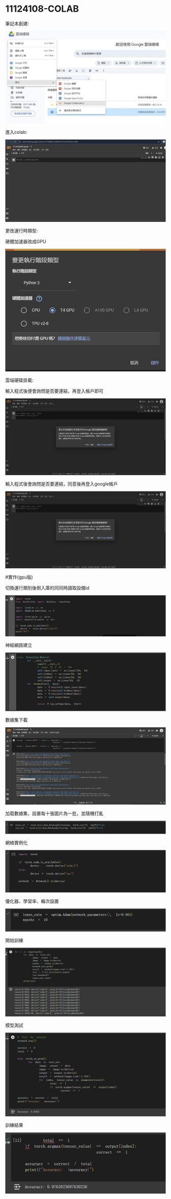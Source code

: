 # 11124108-COLAB

筆記本創建:

![image](https://github.com/a0986990059/11124108-COLAB/blob/main/p0.1.jpg)

進入colab:

![image](https://github.com/a0986990059/11124108-COLAB/blob/main/P0.2.jpg)

更改運行時類型:

硬體加速器改成GPU

![image](https://github.com/a0986990059/11124108-COLAB/blob/main/P03.jpg)

雲端硬碟掛載:

輸入程式後便會詢問是否要連結，再登入帳戶即可

![image](https://github.com/a0986990059/11124108-COLAB/blob/main/P06.jpg)

輸入程式後會詢問是否要連結，同意後再登入google帳戶

![image](https://github.com/a0986990059/11124108-COLAB/blob/main/P06.jpg)

#實作(gpu版)

切換運行類別後倒入庫的同同時讀取設備id

![image](https://github.com/a0986990059/11124108-COLAB/blob/main/P04.jpg)

神經網路建立

![image](https://github.com/a0986990059/11124108-COLAB/blob/main/P05.jpg)

數據集下載

![image](https://github.com/a0986990059/11124108-COLAB/blob/main/P07.jpg)

加载數據集，設置每十張圖片為一批，並隨機打亂

![image](https://github.com/a0986990059/11124108-COLAB/blob/main/P08.jpg)

網絡實例化

![image](https://github.com/a0986990059/11124108-COLAB/blob/main/P09.jpg)

優化器、學習率、輪次設置

![image](https://github.com/a0986990059/11124108-COLAB/blob/main/p10.jpg)

開始訓練

![image](https://github.com/a0986990059/11124108-COLAB/blob/main/p11.jpg)

模型測試

![image](https://github.com/a0986990059/11124108-COLAB/blob/main/p12.jpg)

訓練結果

![image](https://github.com/a0986990059/11124108-COLAB/blob/main/p13.jpg)

